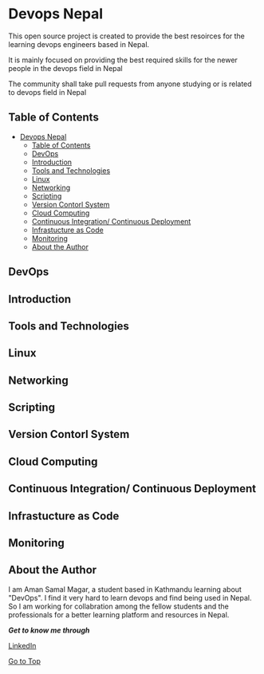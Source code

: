 # Devops Nepal

This open source project is created to provide the best resoirces for the learning devops engineers based in Nepal. 

It is mainly focused on providing the best required skills for the newer people in the devops field in Nepal

The community shall take pull requests from anyone studying or is related to devops field in Nepal

## Table of Contents
- [Devops Nepal](#devops-nepal)
  - [Table of Contents](#table-of-contents)
  - [DevOps](#devops)
  - [Introduction](#introduction)
  - [Tools and Technologies](#tools-and-technologies)
  - [Linux](#linux)
  - [Networking](#networking)
  - [Scripting](#scripting)
  - [Version Contorl System](#version-contorl-system)
  - [Cloud Computing](#cloud-computing)
  - [Continuous Integration/ Continuous Deployment](#continuous-integration-continuous-deployment)
  - [Infrastucture as Code](#infrastucture-as-code)
  - [Monitoring](#monitoring)
  - [About the Author](#about-the-author)

## DevOps

## Introduction

## Tools and Technologies

## Linux

## Networking

## Scripting

## Version Contorl System

## Cloud Computing

## Continuous Integration/ Continuous Deployment

## Infrastucture as Code

## Monitoring

## About the Author

I am Aman Samal Magar, a student based in Kathmandu learning about "DevOps".
I find it very hard to learn devops and find  being used in Nepal. 
So I am working for collabration among the fellow students and the professionals for a better learning platform and resources in Nepal. 

***Get to know me through***

[LinkedIn](https://www.linkedin.com/in/asm0011/)

[Go to Top](#devops-nepal)